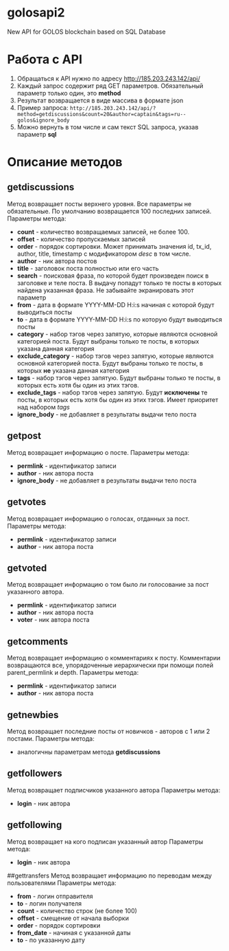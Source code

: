 # golosapi2
New API for GOLOS blockchain based on SQL Database

# Работа с API

1. Обращаться к API нужно по адресу http://185.203.243.142/api/
2. Каждый запрос содержит ряд GET параметров. Обязательный параметр только один, это **method**
3. Результат возвращается в виде массива в формате json
4. Пример запроса:
    `http://185.203.243.142/api/?method=getdiscussions&count=20&author=captain&tags=ru--golos&ignore_body`
5. Можно вернуть в том числе и сам текст SQL запроса, указав параметр **sql**

# Описание методов
## getdiscussions
Метод возвращает посты верхнего уровня. Все параметры не обязательные. По умолчанию возвращается 100 последних записей.
Параметры метода:
- **count** - количество возвращаемых записей, не более 100. 
- **offset** - количество пропускаемых записей
- **order** - порядок сортировки. Может принимать значения id, tx_id, author, title, timestamp с модификатором *desc* в том числе.
- **author** - ник автора постов
- **title** - заголовок поста полностью или его часть
- **search** - поисковая фраза, по которой будет произведен поиск в заголовке и теле поста. В выдачу попадут только те посты в которых найдена указанная фраза. Не забывайте экранировать этот параметр
- **from** - дата в формате YYYY-MM-DD H:i:s начиная с которой будут выводиться посты
- **to** - дата в формате YYYY-MM-DD H:i:s по которую будут выводиться посты
- **category** - набор тэгов через запятую, которые являются основной категорией поста. Будут выбраны только те посты, в которых указана данная категория
- **exclude_category** - набор тэгов через запятую, которые являются основной категорией поста. Будут выбраны только те посты, в которых **не** указана данная категория
- **tags** - набор тэгов через запятую. Будут выбраны только те посты, в которых есть хотя бы один из этих тэгов. 
- **exclude_tags** - набор тэгов через запятую. Будут **исключены** те посты, в которых есть хотя бы один из этих тэгов. Имеет приоритет над набором *tags*
- **ignore_body** - не добавляет в результаты выдачи тело поста

## getpost
Метод возвращает информацию о посте. 
Параметры метода: 
- **permlink** - идентификатор записи
- **author** - ник автора поста
- **ignore_body** - не добавляет в результаты выдачи тело поста

## getvotes
Метод возвращает информацию о голосах, отданных за пост.
Параметры метода: 
- **permlink** - идентификатор записи
- **author** - ник автора поста

## getvoted
Метод возвращает информацию о том было ли голосование за пост указанного автора.
- **permlink** - идентификатор записи
- **author** - ник автора поста
- **voter** - ник автора поста

## getcomments
Метод возвращает информацию о комментариях к посту. Комментарии возвращаются все, упорядоченные иерархически при помощи полей parent_permlink и depth.
Параметры метода: 
- **permlink** - идентификатор записи
- **author** - ник автора поста

## getnewbies
Метод возвращает последние посты от новичков - авторов с 1 или 2 постами.
Параметры метода: 
- аналогичны параметрам метода **getdiscussions**

## getfollowers
Метод возвращает подписчиков указанного автора
Параметры метода: 
- **login** - ник автора 

## getfollowing
Метод возвращает на кого подписан указанный автор
Параметры метода: 
- **login** - ник автора 

##gettransfers
Метод возвращает информацию по переводам между пользователями
Параметры метода:
- **from** - логин отправителя
- **to** - логин получателя
- **count** - количество строк (не более 100)
- **offset** - смещение от начала выборки
- **order** - порядок сортировки
- **from_date** - начиная с указанной даты
- **to** - по указанную дату
